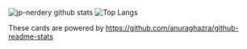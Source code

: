 ![jp-nerdery github stats](https://github-readme-stats.vercel.app/api?username=jp-nerdery&count_private=true&show_icons=true&theme=radical)
![Top Langs](https://github-readme-stats.vercel.app/api/top-langs/?username=jp-nerdery&theme=radical)

These cards are powered by https://github.com/anuraghazra/github-readme-stats

